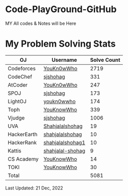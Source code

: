 # Code-PlayGround-GitHub
MY All codes &amp; Notes will be Here

# My Problem Solving Stats


| OJ | Username | Solve Count |
| -- | -------- | ----------- |
| Codeforces | [YouKn0wWho](https://codeforces.com/profile/YouKn0wWho) | 2719 |
| CodeChef | [sjshohag](https://www.codechef.com/users/sjshohag) | 331 |
| AtCoder | [YouKn0wWho](https://atcoder.jp/users/YouKn0wWho) | 247 |
| SPOJ | [sjshohag](https://www.spoj.com/users/sjshohag/) | 173 | 
| LightOJ | [youkn0wwho](https://lightoj.com/user/youkn0wwho) | 174 | 
| Toph | [YouKnowWho](https://toph.co/u/YouKnowWho) | 339 |
| Vjudge | [sjshohag](https://vjudge.net/user/sjshohag) | 1006 |
| UVA | [Shahjalalshohag](https://onlinejudge.org/index.php?option=com_onlinejudge&Itemid=8&page=show_authorstats&userid=888069) | 19 |
| HackerEarth | [shahjalalshohag](https://www.hackerearth.com/@shahjalalshohag) | 10 |
| HackerRank | [shahjalalshohag1](https://www.hackerrank.com/shahjalalshohag1) | 10 |
| Kattis | [shahjalal-shohag](https://open.kattis.com/users/shahjalal-shohag) | 9 |
| CS Academy | [YouKnowWho](https://csacademy.com/user/YouKnowWho) | 14 |
| TOKI | [YouKnowWho](https://tlx.toki.id/profiles/YouKnowWho) | 30 |
| Total | | 5081 |

Last Updated: 21 Dec, 2022
